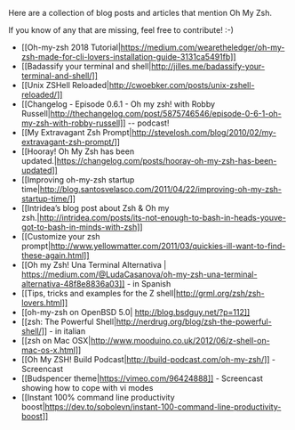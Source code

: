 Here are a collection of blog posts and articles that mention Oh My Zsh.

If you know of any that are missing, feel free to contribute! :-)

- [[Oh-my-zsh 2018 Tutorial|https://medium.com/wearetheledger/oh-my-zsh-made-for-cli-lovers-installation-guide-3131ca5491fb]]
- [[Badassify your terminal and shell|http://jilles.me/badassify-your-terminal-and-shell/]]
- [[Unix ZSHell Reloaded|http://cwoebker.com/posts/unix-zshell-reloaded/]]
- [[Changelog - Episode 0.6.1 - Oh my zsh! with Robby Russell|http://thechangelog.com/post/5875746546/episode-0-6-1-oh-my-zsh-with-robby-russell]] -- podcast!
- [[My Extravagant Zsh Prompt|http://stevelosh.com/blog/2010/02/my-extravagant-zsh-prompt/]]
- [[Hooray! Oh My Zsh has been updated.|https://changelog.com/posts/hooray-oh-my-zsh-has-been-updated]]
- [[Improving oh-my-zsh startup time|http://blog.santosvelasco.com/2011/04/22/improving-oh-my-zsh-startup-time/]]
- [[Intridea’s blog post about Zsh & Oh my zsh.|http://intridea.com/posts/its-not-enough-to-bash-in-heads-youve-got-to-bash-in-minds-with-zsh]]
- [[Customize your zsh prompt|http://www.yellowmatter.com/2011/03/quickies-ill-want-to-find-these-again.html]]
- [[Oh my Zsh! Una Terminal Alternativa | https://medium.com/@LudaCasanova/oh-my-zsh-una-terminal-alternativa-48f8e8836a03]] - in Spanish
- [[Tips, tricks and examples for the Z shell|http://grml.org/zsh/zsh-lovers.html]]
- [[oh-my-zsh on OpenBSD 5.0| http://blog.bsdguy.net/?p=112]]
- [[zsh: The Powerful Shell|http://nerdrug.org/blog/zsh-the-powerful-shell/]] - in italian
- [[zsh on Mac OSX|http://www.mooduino.co.uk/2012/06/z-shell-on-mac-os-x.html]]
- [[Oh My ZSH! Build Podcast|http://build-podcast.com/oh-my-zsh/]] - Screencast
- [[Budspencer theme|https://vimeo.com/96424888]] - Screencast showing how to cope with vi modes
- [[Instant 100% command line productivity boost|https://dev.to/sobolevn/instant-100-command-line-productivity-boost]]